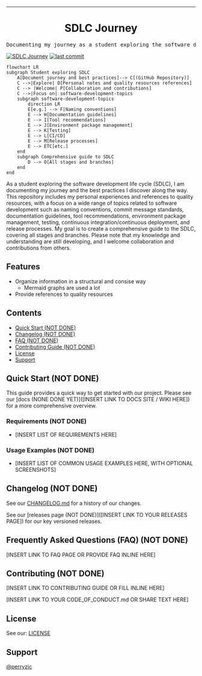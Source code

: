 <!-- Header block for project -->

<hr>

<div align="center">
<!-- ☝️ Replace with your logo (if applicable) via ![](https://uri-to-your-logo-image) ☝️ -->
<!-- ☝️ If you see logo rendering errors, make sure you're not using indentation, or try an HTML IMG tag -->
<h1 align="center">SDLC Journey</h1>

<!-- ☝️ Replace with your repo name ☝️ -->

</div>

<pre align="center">Documenting my journey as a student exploring the software development life cycle (SDLC) and creating a comprehensive guide to best practices in software development.</pre>

<!-- ☝️ Replace with a single sentence describing the purpose of your repo / proj ☝️ -->

<!-- Header block for project -->

[![SDLC Journey](https://img.shields.io/badge/-SDLC%20Journey-green)](https://github.com/perryzjc/sdlc-journey)
[![last commit](https://img.shields.io/badge/last%20commit-January%20-yellow)](https://github.com/perryzjc/sdlc-journey)
<!-- ☝️ Add badges via: https://shields.io e.g. ![](https://img.shields.io/github/your_chosen_action/your_org/your_repo) ☝️ -->

```mermaid
flowchart LR
subgraph Student exploring SDLC
    A[Document journey and best practices]--> C[(GitHub Repository)]
    C -->|Explore| D[Personal notes and quality resources references]
    C --> |Welcome| P[Collaboration and contributions]
    C -->|Focus on| software-development-topics
    subgraph software-development-topics
        direction LR
        E[e.g.] --> F[Naming conventions]
        E --> H[Documentation guidelines]
        E --> I[Tool recommendations]
        E --> J[Environment package management]
        E --> K[Testing]
        E --> L[CI/CD]
        E --> M[Release processes]
        E --> ETC[etc.]
    end
    subgraph Comprehensive guide to SDLC
        D --> O[All stages and branches]
    end
end
```

<!-- ☝️ Screenshot of your software (if applicable) via ![](https://uri-to-your-screenshot) ☝️ -->

As a student exploring the software development life cycle (SDLC), I am documenting my journey and the best practices I discover along the way. This repository includes my personal experiences and references to quality resources, with a focus on a wide range of topics related to software development such as naming conventions, commit message standards, documentation guidelines, tool recommendations, environment package management, testing, continuous integration/continuous deployment, and release processes. My goal is to create a comprehensive guide to the SDLC, covering all stages and branches. Please note that my knowledge and understanding are still developing, and I welcome collaboration and contributions from others.
<!-- ☝️ Replace with a more detailed description of your repository, including why it was made and whom its intended for.  ☝️ -->

## Features

* Organize information in a structural and consise way
  * Mermaid graphs are used a lot
* Provide references to quality resources

<!-- ☝️ Replace with a bullet-point list of your features ☝️ -->

## Contents

* [Quick Start (NOT DONE)](#quick-start)
* [Changelog (NOT DONE)](#changelog)
* [FAQ (NOT DONE)](#frequently-asked-questions-faq)
* [Contributing Guide (NOT DONE)](#contributing)
* [License](#license)
* [Support](#support)

## Quick Start (NOT DONE)

This guide provides a quick way to get started with our project. Please see our [docs (NONE DONE YET)]([INSERT LINK TO DOCS SITE / WIKI HERE]) for a more comprehensive overview.

### Requirements (NOT DONE)

* [INSERT LIST OF REQUIREMENTS HERE]

<!-- ☝️ Replace with a numbered list of your requirements, including hardware if applicable ☝️ -->

### Usage Examples (NOT DONE)

* [INSERT LIST OF COMMON USAGE EXAMPLES HERE, WITH OPTIONAL SCREENSHOTS]

<!-- ☝️ Replace with a list of your usage examples, including screenshots if possible, and link to external documentation for details ☝️ -->

## Changelog (NOT DONE)

See our [CHANGELOG.md](CHANGELOG.md) for a history of our changes.

See our [releases page (NOT DONE)]([INSERT LINK TO YOUR RELEASES PAGE]) for our key versioned releases.

<!-- ☝️ Replace with links to your changelog and releases page ☝️ -->

## Frequently Asked Questions (FAQ) (NOT DONE)

[INSERT LINK TO FAQ PAGE OR PROVIDE FAQ INLINE HERE]
<!-- example link to FAQ PAGE>
Questions about our project? Please see our: [FAQ]([INSERT LINK TO FAQ / DISCUSSION BOARD])
-->

<!-- example FAQ inline format>
1. Question 1
   - Answer to question 1
2. Question 2
   - Answer to question 2
   -->

<!-- example FAQ inline with no questions yet>
No questions yet. Propose a question to be added here by reaching out to our contributors! See support section below.
-->

<!-- ☝️ Replace with a list of frequently asked questions from your project, or post a link to your FAQ on a discussion board ☝️ -->

## Contributing (NOT DONE)

[INSERT LINK TO CONTRIBUTING GUIDE OR FILL INLINE HERE]
<!-- example link to CONTRIBUTING.md>
Interested in contributing to our project? Please see our: [CONTRIBUTING.md](CONTRIBUTING.md)
-->

<!-- example inline contributing guide>
1. Create an GitHub issue ticket describing what changes you need (e.g. issue-1)
2. [Fork](INSERT LINK TO YOUR REPO FORK PAGE HERE, e.g. https://github.com/my_org/my_repo/fork) this repo
3. Make your modifications in your own fork
4. Make a pull-request in this repo with the code in your fork and tag the repo owner / largest contributor as a reviewer

**Working on your first pull request?** See guide: [How to Contribute to an Open Source Project on GitHub](https://kcd.im/pull-request)
-->

[INSERT LINK TO YOUR CODE_OF_CONDUCT.md OR SHARE TEXT HERE]
<!-- example link to CODE_OF_CONDUCT.md>
For guidance on how to interact with our team, please see our code of conduct located at: [CODE_OF_CONDUCT.md](CODE_OF_CONDUCT.md)
-->

<!-- ☝️ Replace with a text describing how people may contribute to your project, or link to your contribution guide directly ☝️ -->

## License

See our: [LICENSE](https://github.com/perryzjc/sdlc-journey/blob/main/LICENSE)
<!-- ☝️ Replace with the text of your copyright and license, or directly link to your license file ☝️ -->

## Support

[@perryzjc](https://github.com/perryzjc)

<!-- example list of contacts>
Key points of contact are: [@github-user-1](link to github profile) [@github-user-2](link to github profile)
-->

<!-- ☝️ Replace with the key individuals who should be contacted for questions ☝️ -->
